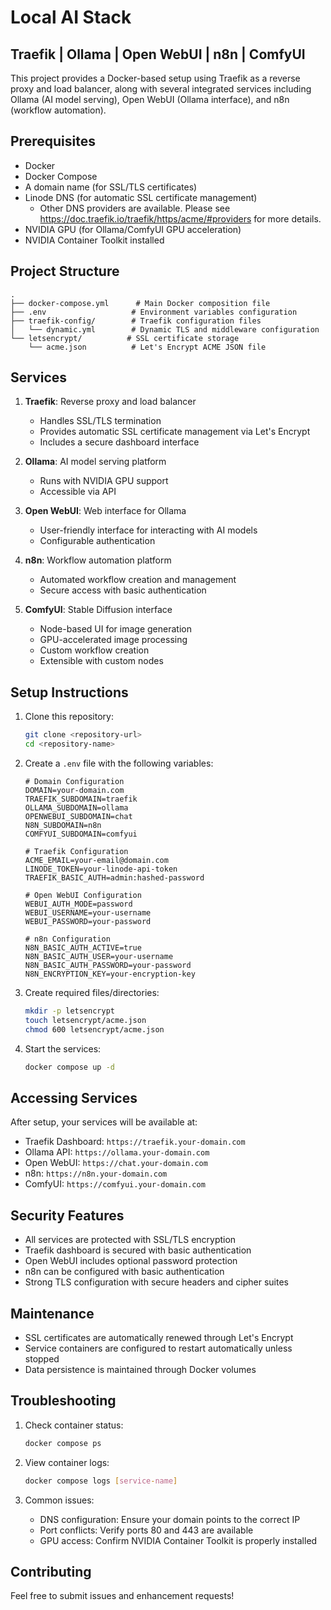 # Local AI Stack
## Traefik | Ollama | Open WebUI | n8n | ComfyUI

This project provides a Docker-based setup using Traefik as a reverse proxy and load balancer, along with several integrated services including Ollama (AI model serving), Open WebUI (Ollama interface), and n8n (workflow automation).

## Prerequisites

- Docker
- Docker Compose
- A domain name (for SSL/TLS certificates)
- Linode DNS (for automatic SSL certificate management)
    - Other DNS providers are available. Please see https://doc.traefik.io/traefik/https/acme/#providers for more details.
- NVIDIA GPU (for Ollama/ComfyUI GPU acceleration)
- NVIDIA Container Toolkit installed

## Project Structure

```
.
├── docker-compose.yml      # Main Docker composition file
├── .env                   # Environment variables configuration
├── traefik-config/        # Traefik configuration files
│   └── dynamic.yml        # Dynamic TLS and middleware configuration
└── letsencrypt/          # SSL certificate storage
    └── acme.json          # Let's Encrypt ACME JSON file
```

## Services

1. **Traefik**: Reverse proxy and load balancer
   - Handles SSL/TLS termination
   - Provides automatic SSL certificate management via Let's Encrypt
   - Includes a secure dashboard interface

2. **Ollama**: AI model serving platform
   - Runs with NVIDIA GPU support
   - Accessible via API

3. **Open WebUI**: Web interface for Ollama
   - User-friendly interface for interacting with AI models
   - Configurable authentication

4. **n8n**: Workflow automation platform
   - Automated workflow creation and management
   - Secure access with basic authentication

5. **ComfyUI**: Stable Diffusion interface
   - Node-based UI for image generation
   - GPU-accelerated image processing
   - Custom workflow creation
   - Extensible with custom nodes

## Setup Instructions

1. Clone this repository:
   ```bash
   git clone <repository-url>
   cd <repository-name>
   ```

2. Create a `.env` file with the following variables:
   ```
   # Domain Configuration
   DOMAIN=your-domain.com
   TRAEFIK_SUBDOMAIN=traefik
   OLLAMA_SUBDOMAIN=ollama
   OPENWEBUI_SUBDOMAIN=chat
   N8N_SUBDOMAIN=n8n
   COMFYUI_SUBDOMAIN=comfyui

   # Traefik Configuration
   ACME_EMAIL=your-email@domain.com
   LINODE_TOKEN=your-linode-api-token
   TRAEFIK_BASIC_AUTH=admin:hashed-password

   # Open WebUI Configuration
   WEBUI_AUTH_MODE=password
   WEBUI_USERNAME=your-username
   WEBUI_PASSWORD=your-password

   # n8n Configuration
   N8N_BASIC_AUTH_ACTIVE=true
   N8N_BASIC_AUTH_USER=your-username
   N8N_BASIC_AUTH_PASSWORD=your-password
   N8N_ENCRYPTION_KEY=your-encryption-key
   ```

3. Create required files/directories:
   ```bash
   mkdir -p letsencrypt
   touch letsencrypt/acme.json
   chmod 600 letsencrypt/acme.json
   ```

4. Start the services:
   ```bash
   docker compose up -d
   ```

## Accessing Services

After setup, your services will be available at:

- Traefik Dashboard: `https://traefik.your-domain.com`
- Ollama API: `https://ollama.your-domain.com`
- Open WebUI: `https://chat.your-domain.com`
- n8n: `https://n8n.your-domain.com`
- ComfyUI: `https://comfyui.your-domain.com`

## Security Features

- All services are protected with SSL/TLS encryption
- Traefik dashboard is secured with basic authentication
- Open WebUI includes optional password protection
- n8n can be configured with basic authentication
- Strong TLS configuration with secure headers and cipher suites

## Maintenance

- SSL certificates are automatically renewed through Let's Encrypt
- Service containers are configured to restart automatically unless stopped
- Data persistence is maintained through Docker volumes

## Troubleshooting

1. Check container status:
   ```bash
   docker compose ps
   ```

2. View container logs:
   ```bash
   docker compose logs [service-name]
   ```

3. Common issues:
   - DNS configuration: Ensure your domain points to the correct IP
   - Port conflicts: Verify ports 80 and 443 are available
   - GPU access: Confirm NVIDIA Container Toolkit is properly installed

## Contributing

Feel free to submit issues and enhancement requests!